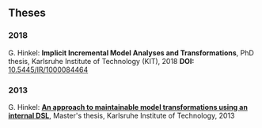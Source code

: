 Theses
---

### 2018
G. Hinkel: **Implicit Incremental Model Analyses and Transformations**, PhD thesis, Karlsruhe Institute of Technology (KIT), 2018
**DOI:** [10.5445/IR/1000084464](https://dx.doi.org/10.5445/IR/1000084464)  



### 2013
G. Hinkel: **[An approach to maintainable model transformations using an internal DSL](http://sdqweb.ipd.kit.edu/publications/pdfs/hinkel2013a.pdf)**, Master's thesis, Karlsruhe Institute of Technology, 2013

